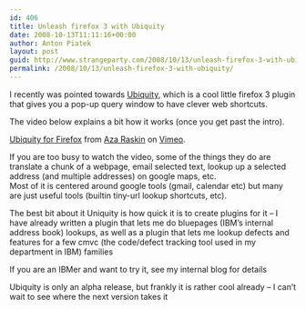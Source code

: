 ```yaml
---
id: 406
title: Unleash firefox 3 with Ubiquity
date: 2008-10-13T11:11:16+00:00
author: Anton Piatek
layout: post
guid: http://www.strangeparty.com/2008/10/13/unleash-firefox-3-with-ubiquity/
permalink: /2008/10/13/unleash-firefox-3-with-ubiquity/
---
```

I recently was pointed towards [Ubiquity](http://labs.mozilla.com/2008/08/introducing-ubiquity/), which is a cool little firefox 3 plugin that gives you a pop-up query window to have clever web shortcuts.

The video below explains a bit how it works (once you get past the intro). 

<div class="youtube-video">
  <a style="left: 0px ! important; top: 3px ! important;" title="Block this object with Adblock Plus" class="abp-objtab-06162925847960757 visible" href="http://vimeo.com/moogaloop.swf?clip_id=1561578&#038;server=vimeo.com&show_title=1&#038;show_byline=1&show_portrait=0&#038;color=&fullscreen=1"></a></p> 
  
  <div class="youtube-video">
  </div>
  
  <p>
    <a href="http://vimeo.com/1561578?pg=embed&sec=1561578">Ubiquity for Firefox</a> from <a href="http://vimeo.com/user532161?pg=embed&sec=1561578">Aza Raskin</a> on <a href="http://vimeo.com?pg=embed&sec=1561578">Vimeo</a>.
  </p>
  
  <p>
    If you are too busy to watch the video, some of the things they do are translate a chunk of a webpage, email selected text, lookup up a selected address (and multiple addresses) on google maps, etc.<br />Most of it is centered around google tools (gmail, calendar etc) but many are just useful tools (builtin tiny-url lookup shortcuts, etc).
  </p>
  
  <p>
    The best bit about it Uniquity is how quick it is to create plugins for it &#8211; I have already written a plugin that lets me do bluepages (IBM&#8217;s internal address book) lookups, as well as a plugin that lets me lookup defects and features for a few cmvc (the code/defect tracking tool used in my department in IBM) families
  </p>
  
  <p>
    If you are an IBMer and want to try it, see my internal blog for details
  </p>
  
  <p>
    Ubiquity is only an alpha release, but frankly it is rather cool already &#8211; I can&#8217;t wait to see where the next version takes it</div>
